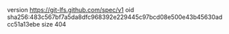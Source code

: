 version https://git-lfs.github.com/spec/v1
oid sha256:483c567bf7a5da8dfc968392e229445c97bcd08e500e43b45630adcc51a13ebe
size 404
